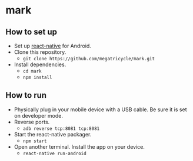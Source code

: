 # mark

## How to set up
* Set up [react-native](https://facebook.github.io/react-native/docs/getting-started.html) for Android.
* Clone this repository.
    * `git clone https://github.com/megatricycle/mark.git`
* Install dependencies.
    * `cd mark`
    * `npm install`

## How to run
* Physically plug in your mobile device with a USB cable. Be sure it is set on developer mode.
* Reverse ports.
    * `adb reverse tcp:8081 tcp:8081`
* Start the react-native packager.
    * `npm start`
* Open another terminal. Install the app on your device.
    * `react-native run-android`
